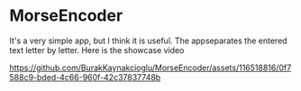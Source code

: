 # MorseEncoder
It's a very simple app, but I think it is useful. 
The appseparates the entered text letter by letter.
Here is the showcase video

https://github.com/BurakKaynakcioglu/MorseEncoder/assets/116518816/0f7588c9-bded-4c66-960f-42c37837748b

